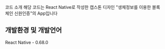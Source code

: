 코드 소개
해당 코드는 React Native로 작성한 캡스톤 디자인 "생체정보를 이용한 블록체인 신원인증"의 App입니다

## 개발환경 및 개발언어
React Native - 0.68.0
